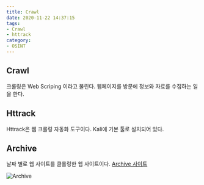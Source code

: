 ```yaml
---
title: Crawl
date: 2020-11-22 14:37:15
tags:
- Crawl
- httrack
category:
- OSINT
---
```


## Crawl

크롤링은 Web Scriping 이라고 불린다. 웹페이지를 방문에 정보와 자료를 수집하는 일을 한다.



## Httrack

Httrack은 웹 크롤링 자동화 도구이다. Kali에 기본 툴로 설치되어 있다.


## Archive 

날짜 별로 웹 사이트를 클롤링한 웹 사이트이다.
[Archive 사이트](https://archive.org/)

![Archive](/img/archive.PNG)

